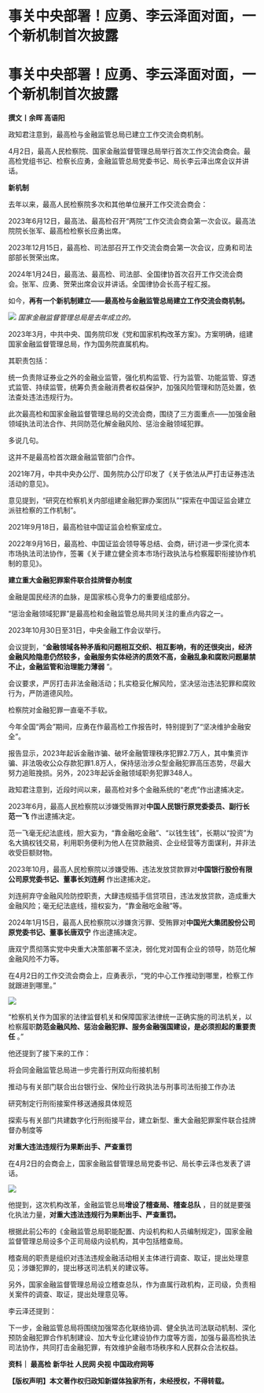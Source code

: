 # 事关中央部署！应勇、李云泽面对面，一个新机制首次披露

# 事关中央部署！应勇、李云泽面对面，一个新机制首次披露

**撰文丨余晖 高语阳**

政知君注意到，最高检与金融监管总局已建立工作交流会商机制。

4月2日，最高人民检察院、国家金融监督管理总局举行首次工作交流会商会。最高检党组书记、检察长应勇，金融监管总局党委书记、局长李云泽出席会议并讲话。

**新机制**

去年以来，最高人民检察院多次和其他单位展开工作交流会商会：

2023年6月12日，最高法、最高检召开“两院”工作交流会商会第一次会议。最高法院院长张军、最高检检察长应勇出席。

2023年12月15日，最高检、司法部召开工作交流会商会第一次会议，应勇和司法部部长贺荣出席。

2024年1月24日，最高法、最高检、司法部、全国律协首次召开工作交流会商会。张军、应勇、贺荣出席会议并讲话。全国律协会长高子程汇报。

如今，**再有一个新机制建立——最高检与金融监管总局建立工作交流会商机制。**

![](https://inews.gtimg.com/news_bt/OeZ_spaKpabqa2pegqTnzklSvYNpYNmpvhaX8YoeoFuIAAA/1000)
_国家金融监督管理总局是去年成立的。_

2023年3月，中共中央、国务院印发《党和国家机构改革方案》。方案明确，组建国家金融监督管理总局，作为国务院直属机构。

其职责包括：

统一负责除证券业之外的金融业监管，强化机构监管、行为监管、功能监管、穿透式监管、持续监管，统筹负责金融消费者权益保护，加强风险管理和防范处置，依法查处违法违规行为。

此次最高检和国家金融监督管理总局的交流会商，围绕了三方面重点——加强金融领域执法司法合作、共同防范化解金融风险、惩治金融领域犯罪。

多说几句。

这并不是最高检首次跟金融监管部门合作。

2021年7月，中共中央办公厅、国务院办公厅印发了《关于依法从严打击证券违法活动的意见》。

意见提到，“研究在检察机关内部组建金融犯罪办案团队”“探索在中国证监会建立派驻检察的工作机制”。

2021年9月18日，最高检驻中国证监会检察室成立。

2022年9月16日，最高检、中国证监会领导等总结、会商，研讨进一步深化资本市场执法司法协作，签署《关于建立健全资本市场行政执法与检察履职衔接协作机制的意见》。

**建立重大金融犯罪案件联合挂牌督办制度**

金融是国民经济的血脉，是国家核心竞争力的重要组成部分。

“惩治金融领域犯罪”是最高检和金融监管总局共同关注的重点内容之一。

2023年10月30日至31日，中央金融工作会议举行。

会议提到，“**金融领域各种矛盾和问题相互交织、相互影响，有的还很突出，经济金融风险隐患仍然较多，金融服务实体经济的质效不高，金融乱象和腐败问题屡禁不止，金融监管和治理能力薄弱**
”。

会议要求，严厉打击非法金融活动；扎实稳妥化解风险，坚决惩治违法犯罪和腐败行为，严防道德风险。

检察院对金融犯罪一直毫不手软。

今年全国“两会”期间，应勇在作最高检工作报告时，特别提到了“坚决维护金融安全”。

报告显示，2023年起诉金融诈骗、破坏金融管理秩序犯罪2.7万人，其中集资诈骗、非法吸收公众存款犯罪1.8万人，保持惩治涉众型金融犯罪高压态势，尽最大努力追赃挽损。另外，2023年起诉金融领域职务犯罪348人。

政知君注意到，近段时间以来，最高检对多个金融系统的“老虎”作出逮捕决定。

2023年6月，最高人民检察院以涉嫌受贿罪对**中国人民银行原党委委员、副行长范一飞** 作出逮捕决定。

范一飞毫无纪法底线，胆大妄为，“靠金融吃金融”、“以钱生钱”，长期以“投资”为名大搞权钱交易，利用职务便利为他人在贷款融资、企业经营等方面谋利，并非法收受巨额财物。

2023年10月，最高人民检察院以涉嫌受贿、违法发放贷款罪对**中国银行股份有限公司原党委书记、董事长刘连舸** 作出逮捕决定。

刘连舸弃守金融风险防控职责，大肆违规插手信贷项目，违法发放贷款，造成重大金融风险；毫无纪法底线，擅权妄为，“靠金融吃金融”等。

2024年1月15日，最高人民检察院以涉嫌贪污罪、受贿罪对**中国光大集团股份公司原党委书记、董事长唐双宁** 作出逮捕决定。

唐双宁贯彻落实党中央重大决策部署不坚决，弱化党对国有企业的领导，防范化解金融风险不力等。

在4月2日的工作交流会商会上，应勇表示，“党的中心工作推动到哪里，检察工作就跟进到哪里。”

![](https://inews.gtimg.com/news_bt/OI8A9xuE9Px8J3fny_DFPh6hRYMaGGL2OCUuTbSx8q_8oAA/1000)

“检察机关作为国家的法律监督机关和保障国家法律统一正确实施的司法机关，以检察履职**防范金融风险、惩治金融犯罪、服务金融强国建设，是必须担起的重要责任**
。”

他还提到了接下来的工作：

将会同金融监管总局进一步完善行刑双向衔接机制

推动与有关部门联合出台银行业、保险业行政执法与刑事司法衔接工作办法

研究制定行刑衔接案件移送通报具体规范

探索与有关部门共建数字化行刑衔接平台，建立新型、重大金融犯罪案件联合挂牌督办制度等

**对重大违法违规行为果断出手、严查重罚**

在4月2日的会商会上，国家金融监督管理总局党委书记、局长李云泽也发表了讲话。

![](https://inews.gtimg.com/news_bt/OJKBNxtKvuOwatwvVlstFWvX1wBg_Ar4Pqt_0njYfo2s0AA/1000)

他提到，这次机构改革，金融监管总局**增设了稽查局、稽查总队** ，目的就是要强化执法力量，**对重大违法违规行为果断出手、严查重罚。**

根据此前公布的《金融监管总局职能配置、内设机构和人员编制规定》，国家金融监督管理总局设多个正司局级内设机构，其中包括稽查局。

稽查局的职责是组织对违法违规金融活动相关主体进行调查、取证，提出处理意见；涉嫌犯罪的，提出移送司法机关的建议等。

另外，国家金融监督管理总局设立稽查总队，作为直属行政机构，正司级，负责相关案件的调查、取证，提出处理意见等。

李云泽还提到：

下一步，金融监管总局将围绕加强常态化联络协调、健全执法司法联动机制、深化预防金融犯罪合作机制建设、加大专业化建设协作力度等方面，加强与最高检执法司法协作，共同打击金融犯罪，有效维护金融市场秩序和人民群众合法权益。

**资料｜ 最高检 新华社 人民网 央视 中国政府网等**

**【版权声明】本文著作权归政知新媒体独家所有，未经授权，不得转载。**

